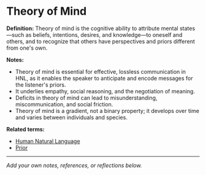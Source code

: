 # Theory of Mind

**Definition:**
Theory of mind is the cognitive ability to attribute mental states—such as beliefs, intentions, desires, and knowledge—to oneself and others, and to recognize that others have perspectives and priors different from one's own.

**Notes:**
- Theory of mind is essential for effective, lossless communication in HNL, as it enables the speaker to anticipate and encode messages for the listener's priors.
- It underlies empathy, social reasoning, and the negotiation of meaning.
- Deficits in theory of mind can lead to misunderstanding, miscommunication, and social friction.
- Theory of mind is a gradient, not a binary property; it develops over time and varies between individuals and species.

**Related terms:**
- [Human Natural Language](human_natural_language.md)
- [Prior](prior.md)

---
*Add your own notes, references, or reflections below.*
